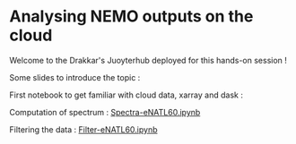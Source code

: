 # Analysing NEMO outputs on the cloud

Welcome to the Drakkar's Juoyterhub deployed for this hands-on session !

Some slides to introduce the topic :

First notebook to get familiar with cloud data, xarray and dask : 

Computation of spectrum : [Spectra-eNATL60.ipynb](Spectra-eNATL60.ipynb)

Filtering the data : [Filter-eNATL60.ipynb](Filter-eNATL60.ipynb)

